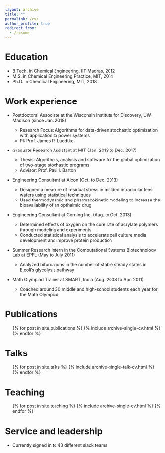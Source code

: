 ```yaml
---
layout: archive
title: ""
permalink: /cv/
author_profile: true
redirect_from:
  - /resume
---
```


Education
======
* B.Tech. in Chemical Engineering, IIT Madras, 2012
* M.S. in Chemical Engineering Practice, MIT, 2014
* Ph.D. in Chemical Engineering, MIT, 2018

Work experience
======
* Postdoctoral Associate at the Wisconsin Institute for Discovery, UW-Madison (since Jan. 2018)
  * Research Focus: Algorithms for data-driven stochastic optimization with application to power systems
  * PI: Prof. James R. Luedtke

* Graduate Research Assistant at MIT (Jan. 2013 to Dec. 2017)
  * Thesis: Algorithms, analysis and software for the global optimization of two-stage stochastic programs
  * Advisor: Prof. Paul I. Barton
  
* Engineering Consultant at Alcon (Oct. to Dec. 2013)
  * Designed a measure of residual stress in molded intraocular lens wafers using statistical techniques
  * Used thermodynamic and pharmacokinetic modeling to increase the bioavailability of an opthalmic drug
  
* Engineering Consultant at Corning Inc. (Aug. to Oct. 2013)
  * Determined effects of oxygen on the cure rate of acrylate polymers through modeling and experiments
  * Conducted statistical analysis to accelerate cell culture media development and improve protein production
  
* Summer Research Intern in the Computational Systems Biotechnology Lab at EPFL (May to July 2011)
  * Analyzed bifurcations in the number of stable steady states in E.coli’s glycolysis pathway
  
* Math Olympiad Trainer at SMART, India (Aug. 2008 to Apr. 2011)
  * Coached around 30 middle and high-school students each year for the Math Olympiad

Publications
======
  <ul>{% for post in site.publications %}
    {% include archive-single-cv.html %}
  {% endfor %}</ul>
  
Talks
======
  <ul>{% for post in site.talks %}
    {% include archive-single-talk-cv.html %}
  {% endfor %}</ul>
  
Teaching
======
  <ul>{% for post in site.teaching %}
    {% include archive-single-cv.html %}
  {% endfor %}</ul>
  
Service and leadership
======
* Currently signed in to 43 different slack teams
